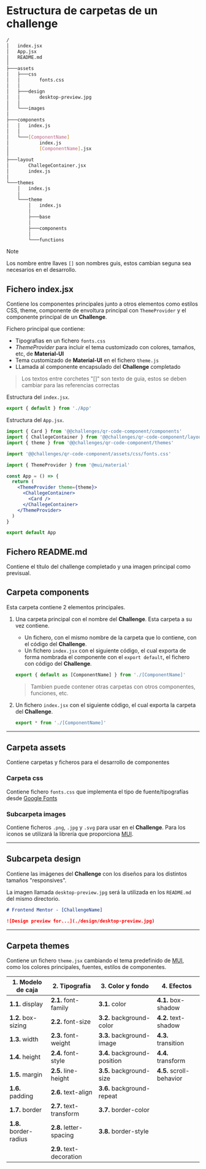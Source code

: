 # Estructura de carpetas de un challenge

```bash
/
│   index.jsx
│   App.jsx
│   README.md
│
├───assets
│   ├───css
│   │       fonts.css
│   │
│   ├───design
│   │       desktop-preview.jpg
│   │
│   └───images
│
├───components
│   │   index.js
│   │
│   └───[ComponentName]
│           index.js
│           [ComponentName].jsx
│
├───layout
│       ChallegeContainer.jsx
│       index.js
│
└───themes
    │   index.js
    │
    └───theme
        │   index.js
        │
        ├───base
        │
        ├───components
        │
        └───functions
```

> [!NOTE]
> Los nombre entre llaves `[]` son nombres guis, estos cambian seguna sea necesarios en el desarrollo.

## Fichero index.jsx

Contiene los componentes principales junto a otros elementos como estilos CSS, theme, componente de envoltura principal con `ThemeProvider` y el componente principal de un **Challenge**.

Fichero principal que contiene:

- Tipografias en un fichero `fonts.css`
- _ThemeProvider_ para incluir el tema customizado con colores, tamaños, etc, de **Material-UI**
- Tema customizado de **Material-UI** en el fichero `theme.js`
- LLamada al componente encapsulado del **Challenge** completado

> Los textos entre corchetes "[]" son texto de guia, estos se deben cambiar para las referencias correctas

Estructura del `index.jsx`.

```jsx
export { default } from './App'
```

Estructura del `App.jsx`.

```jsx
import { Card } from '@@challenges/qr-code-component/components'
import { ChallegeContainer } from '@@challenges/qr-code-component/layouts'
import { theme } from '@@challenges/qr-code-component/themes'

import '@@challenges/qr-code-component/assets/css/fonts.css'

import { ThemeProvider } from '@mui/material'

const App = () => {
  return (
    <ThemeProvider theme={theme}>
      <ChallegeContainer>
        <Card />
      </ChallegeContainer>
    </ThemeProvider>
  )
}

export default App
```

## Fichero README.md

Contiene el título del challenge completado y una imagen principal como previsual.

## Carpeta components

Esta carpeta contiene 2 elementos principales.

1. Una carpeta principal con el nombre del **Challenge**. Esta carpeta a su vez contiene.

   - Un fichero, con el mismo nombre de la carpeta que lo contiene, con el código del **Challenge**.
   - Un fichero `index.jsx` con el siguiente código, el cual exporta de forma nombrada el componente con el `export default`, el fichero con código del **Challenge**.

   ```jsx
   export { default as [ComponentName] } from './[ComponentName]'
   ```

   > Tambien puede contener otras carpetas con otros componentes, funciones, etc.

2. Un fichero `index.jsx` con el siguiente código, el cual exporta la carpeta del **Challenge**.

   ```jsx
   export * from './[ComponentName]'
   ```

---

## Carpeta assets

Contiene carpetas y ficheros para el desarrollo de componentes

### Carpeta css

Contiene fichero `fonts.css` que implementa el tipo de fuente/tipografías desde [Google Fonts](https://fonts.google.com/)

### Subcarpeta images

Contiene ficheros `.png`, `.jpg` y `.svg` para usar en el **Challenge**. Para los iconos se utilizará la librería que proporciona [MUI](https://mui.com/material-ui/material-icons/).

---

## Subcarpeta design

Contiene las imágenes del **Challenge** con los diseños para los distintos tamaños "responsives".

La imagen llamada `desktop-preview.jpg` será la utilizada en los `README.md` del mismo directorio.

```md
# Frontend Mentor - [ChallengeName]

![Design preview for...](./design/desktop-preview.jpg)
```

---

## Carpeta themes

Contiene un fichero `theme.jsx` cambiando el tema predefinido de [MUI](<[https://](https://mui.com/material-ui/customization/default-theme/)>), como los colores principales, fuentes, estilos de componentes.

| 1. Modelo de caja      | 2. Tipografía            | 3. Color y fondo             | 4. Efectos               |
| ---------------------- | ------------------------ | ---------------------------- | ------------------------ |
| **1.1.** display       | **2.1.** font-family     | **3.1.** color               | **4.1.** box-shadow      |
| **1.2.** box-sizing    | **2.2.** font-size       | **3.2.** background-color    | **4.2.** text-shadow     |
| **1.3.** width         | **2.3.** font-weight     | **3.3.** background-image    | **4.3.** transition      |
| **1.4.** height        | **2.4.** font-style      | **3.4.** background-position | **4.4.** transform       |
| **1.5.** margin        | **2.5.** line-height     | **3.5.** background-size     | **4.5.** scroll-behavior |
| **1.6.** padding       | **2.6.** text-align      | **3.6.** background-repeat   |                          |
| **1.7.** border        | **2.7.** text-transform  | **3.7.** border-color        |                          |
| **1.8.** border-radius | **2.8.** letter-spacing  | **3.8.** border-style        |                          |
|                        | **2.9.** text-decoration |                              |                          |
